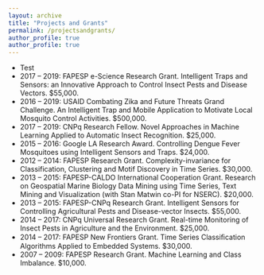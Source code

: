 ```yaml
---
layout: archive
title: "Projects and Grants"
permalink: /projectsandgrants/
author_profile: true
author_profile: true
---
```


* Test
* 2017 – 2019: FAPESP e-Science Research Grant. Intelligent Traps and Sensors: an Innovative Approach to Control Insect Pests and Disease Vectors. $55,000.
* 2016 – 2019: USAID Combating Zika and Future Threats Grand Challenge. An Intelligent Trap and Mobile Application to Motivate Local Mosquito Control Activities. $500,000.
* 2017 – 2019: CNPq Research Fellow. Novel Approaches in Machine Learning Applied to Automatic Insect Recognition. $25,000.
* 2015 – 2016: Google LA Research Award. Controlling Dengue Fever Mosquitoes using Intelligent Sensors and Traps. $24,000.
* 2012 – 2014: FAPESP Research Grant. Complexity-invariance for Classification, Clustering and Motif Discovery in Time Series. $30,000.
* 2013 – 2015: FAPESP-CALDO International Cooperation Grant. Research on Geospatial Marine Biology Data Mining using Time Series, Text Mining and Visualization (with Stan Matwin co-PI for NSERC). $20,000.
* 2013 – 2015: FAPESP-CNPq Research Grant. Intelligent Sensors for Controlling Agricultural Pests and Disease-vector Insects. $55,000.
* 2014 – 2017: CNPq Universal Research Grant. Real-time Monitoring of Insect Pests in Agriculture and the Environment. $25,000.
* 2014 – 2017: FAPESP New Frontiers Grant. Time Series Classiﬁcation Algorithms Applied to Embedded Systems. $30,000.
* 2007 – 2009: FAPESP Research Grant. Machine Learning and Class Imbalance. $10,000.
